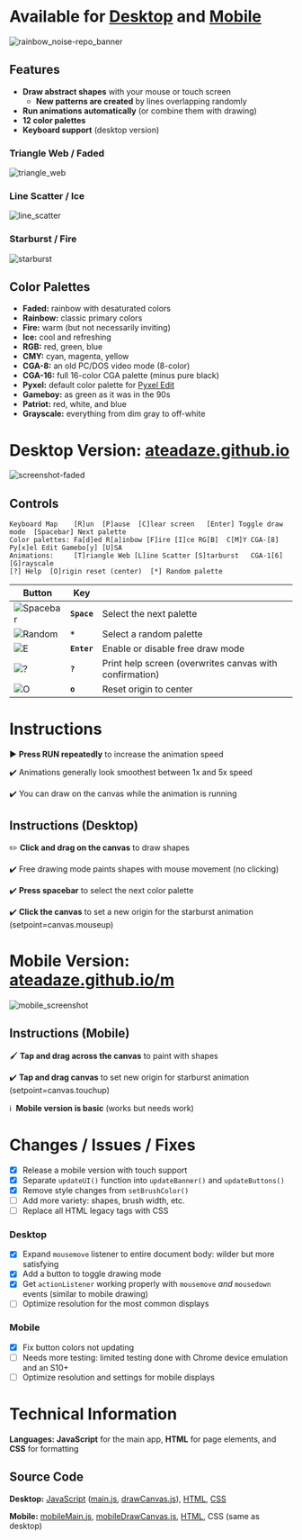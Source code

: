 # Available for [Desktop](https://ateadaze.github.io/) and [Mobile](https://ateadaze.github.io/m/)
![rainbow_noise-repo_banner](/images/rainbow_noise-header.png)

## Features
* **Draw abstract shapes** with your mouse or touch screen
  * **New patterns are created** by lines overlapping randomly
* **Run animations automatically** (or combine them with drawing)
* **12 color palettes**
* **Keyboard support** (desktop version)

### Triangle Web / Faded
![triangle_web](/images/screenshots/rn_screen-faded-drawn-1.png)

### Line Scatter / Ice
![line_scatter](/images/screenshots/rn_screen-line_scatter-ice.png)

### Starburst / Fire
![starburst](/images/screenshots/rn_screen-starburst-fire.png)

## Color Palettes
* **Faded:** rainbow with desaturated colors
* **Rainbow:** classic primary colors
* **Fire:** warm (but not necessarily inviting)
* **Ice:** cool and refreshing
* **RGB:** red, green, blue
* **CMY:** cyan, magenta, yellow
* **CGA-8:** an old PC/DOS video mode (8-color)
* **CGA-16:** full 16-color CGA palette (minus pure black)
* **Pyxel:** default color palette for [Pyxel Edit](pyxeledit.com)
* **Gameboy:** as green as it was in the 90s
* **Patriot:** red, white, and blue
* **Grayscale:** everything from dim gray to off-white

# Desktop Version: [ateadaze.github.io](https://ateadaze.github.io/)
![screenshot-faded](/images/screenshots/rn_screen-desktop.png)
## Controls
```
Keyboard Map    [R]un  [P]ause  [C]lear screen   [Enter] Toggle draw mode  [Spacebar] Next palette
Color palettes: Fa[d]ed R[a]inbow [F]ire [I]ce RG[B]  C[M]Y CGA-[8] Py[x]el Edit Gamebo[y] [U]SA
Animations:     [T]riangle Web [L]ine Scatter [S]tarburst   CGA-1[6]  [G]rayscale
[?] Help  [O]rigin reset (center)  [*] Random palette
```
Button|Key|&nbsp;
---|---|---|
![Spacebar](/images/buttons/palette_button.png)|**`Space`**|Select the next palette
![Random](/images/buttons/random_palette_button.png)|**`*`**|Select a random palette
![E](/images/buttons/draw_button-color.png)|**`Enter`**|Enable or disable free draw mode
![?](/images/buttons/help_button.png)|**`?`**|Print help screen (overwrites canvas with confirmation)
![O](/images/buttons/origin_reset_button.png)|**`o`**|Reset origin to center

# Instructions
▶  **Press RUN repeatedly** to increase the animation speed

✔️ Animations generally look smoothest between 1x and 5x speed

✔️ You can draw on the canvas while the animation is running

## Instructions (Desktop)
✏️ **Click and drag on the canvas** to draw shapes

✔️ Free drawing mode paints shapes with mouse movement (no clicking)

✔️ **Press spacebar** to select the next color palette

✔️ **Click the canvas** to set a new origin for the starburst animation (setpoint=canvas.mouseup)

# Mobile Version: [ateadaze.github.io/m](https://ateadaze.github.io/m/)
![mobile_screenshot](/images/screenshots/rn_screen-mobile.jpg)
## Instructions (Mobile)
🖌️ **Tap and drag across the canvas** to paint with shapes

✔️ **Tap and drag canvas** to set new origin for starburst animation (setpoint=canvas.touchup)

ℹ️&nbsp;&nbsp;**Mobile version is basic** (works but needs work)

# Changes / Issues / Fixes
* [X] Release a mobile version with touch support
* [X] Separate `updateUI()` function into `updateBanner()` and `updateButtons()`
* [X] Remove style changes from `setBrushColor()`
* [ ] Add more variety: shapes, brush width, etc.
* [ ] Replace all HTML legacy tags with CSS
### Desktop
* [X] Expand `mousemove` listener to entire document body: wilder but more satisfying
* [X] Add a button to toggle drawing mode
* [X] Get `actionListener` working properly with `mousemove` *and* `mousedown` events (similar to mobile drawing)
* [ ] Optimize resolution for the most common displays
### Mobile
* [X] Fix button colors not updating
* [ ] Needs more testing: limited testing done with Chrome device emulation and an S10+
* [ ] Optimize resolution and settings for mobile displays

# Technical Information
**Languages:** **JavaScript** for the main app, **HTML** for page elements, and **CSS** for formatting
## **Source Code**
**Desktop:** [JavaScript](/scripts) ([main.js](/scripts/main.js), [drawCanvas.js](/scripts/drawCanvas.js)), [HTML](index.html), [CSS](/styles/rainbow_noise.css)

**Mobile:** [mobileMain.js](/m/scripts/mobileMain.js), [mobileDrawCanvas.js](/m/scripts/mobileDrawCanvas.js), [HTML](/m/index.html), CSS (same as desktop)
